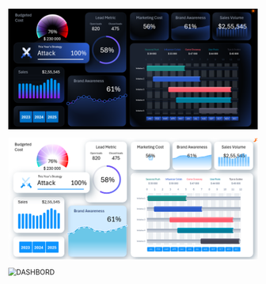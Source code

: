 ![DASHBORD](https://github.com/Abhijeet7400/Marketing-Strategy-Visualization-Presentation-Dashboard/blob/main/3rd%20dash%20image%201.png)

![DASHBORD](https://github.com/Abhijeet7400/Marketing-Strategy-Visualization-Presentation-Dashboard/blob/main/3rd%20dash%20image%202.png)

![DASHBORD]()
